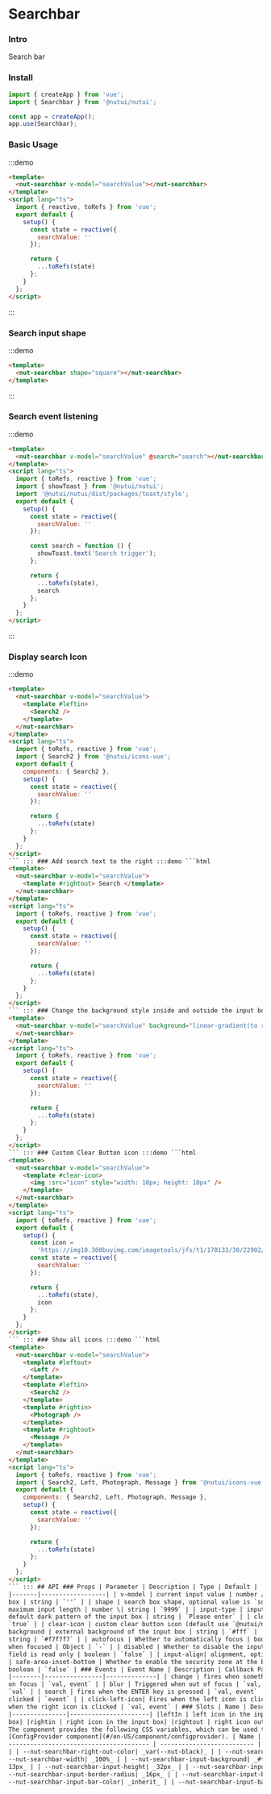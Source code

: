 # Searchbar

### Intro

Search bar

### Install

```javascript
import { createApp } from 'vue';
import { Searchbar } from '@nutui/nutui';

const app = createApp();
app.use(Searchbar);
```

### Basic Usage

:::demo

```html
<template>
  <nut-searchbar v-model="searchValue"></nut-searchbar>
</template>
<script lang="ts">
  import { reactive, toRefs } from 'vue';
  export default {
    setup() {
      const state = reactive({
        searchValue: ''
      });

      return {
        ...toRefs(state)
      };
    }
  };
</script>
```

:::

### Search input shape

:::demo

```html
<template>
  <nut-searchbar shape="square"></nut-searchbar>
</template>
```

:::

### Search event listening

:::demo

```html
<template>
  <nut-searchbar v-model="searchValue" @search="search"></nut-searchbar>
</template>
<script lang="ts">
  import { toRefs, reactive } from 'vue';
  import { showToast } from '@nutui/nutui';
  import '@nutui/nutui/dist/packages/toast/style';
  export default {
    setup() {
      const state = reactive({
        searchValue: ''
      });

      const search = function () {
        showToast.text('Search trigger');
      };

      return {
        ...toRefs(state),
        search
      };
    }
  };
</script>
```

:::

### Display search Icon

:::demo

````html
<template>
  <nut-searchbar v-model="searchValue">
    <template #leftin>
      <Search2 />
    </template>
  </nut-searchbar>
</template>
<script lang="ts">
  import { toRefs, reactive } from 'vue';
  import { Search2 } from '@nutui/icons-vue';
  export default {
    components: { Search2 },
    setup() {
      const state = reactive({
        searchValue: ''
      });

      return {
        ...toRefs(state)
      };
    }
  };
</script>
``` ::: ### Add search text to the right :::demo ```html
<template>
  <nut-searchbar v-model="searchValue">
    <template #rightout> Search </template>
  </nut-searchbar>
</template>
<script lang="ts">
  import { toRefs, reactive } from 'vue';
  export default {
    setup() {
      const state = reactive({
        searchValue: ''
      });

      return {
        ...toRefs(state)
      };
    }
  };
</script>
``` ::: ### Change the background style inside and outside the input box :::demo ```html
<template>
  <nut-searchbar v-model="searchValue" background="linear-gradient(to right, #9866F0, #EB4D50)" input-background="#fff">
  </nut-searchbar>
</template>
<script lang="ts">
  import { toRefs, reactive } from 'vue';
  export default {
    setup() {
      const state = reactive({
        searchValue: ''
      });

      return {
        ...toRefs(state)
      };
    }
  };
</script>
``` ::: ### Custom Clear Button icon :::demo ```html
<template>
  <nut-searchbar v-model="searchValue">
    <template #clear-icon>
      <img :src="icon" style="width: 10px; height: 10px" />
    </template>
  </nut-searchbar>
</template>
<script lang="ts">
  import { toRefs, reactive } from 'vue';
  export default {
    setup() {
      const icon =
        'https://img10.360buyimg.com/imagetools/jfs/t1/170133/30/22902/10546/61833626E32d7ccde/a7c373ba30de9a89.png';
      const state = reactive({
        searchValue: ''
      });

      return {
        ...toRefs(state),
        icon
      };
    }
  };
</script>
``` ::: ### Show all icons :::demo ```html
<template>
  <nut-searchbar v-model="searchValue">
    <template #leftout>
      <Left />
    </template>
    <template #leftin>
      <Search2 />
    </template>
    <template #rightin>
      <Photograph />
    </template>
    <template #rightout>
      <Message />
    </template>
  </nut-searchbar>
</template>
<script lang="ts">
  import { toRefs, reactive } from 'vue';
  import { Search2, Left, Photograph, Message } from '@nutui/icons-vue';
  export default {
    components: { Search2, Left, Photograph, Message },
    setup() {
      const state = reactive({
        searchValue: ''
      });

      return {
        ...toRefs(state)
      };
    }
  };
</script>
``` ::: ## API ### Props | Parameter | Description | Type | Default | |--------------|----------------------------------
|-------|------------------| | v-model | current input value | number /| string | `''` | | label| left text of search
box | string | `''` | | shape | search box shape, optional value is `square` `round` | string | `round` | | max-length |
maximum input length | number \| string | `9999` | | input-type | input box type | string | `text` | | placeholder | The
default dark pattern of the input box | string | `Please enter` | | clearable | whether to show clear button | boolean |
`true` | | clear-icon | custom clear button icon (default use `@nutui/nutui-icons`) | Object | `CircleClose` | |
background | external background of the input box | string | `#fff` | | input-background | background of input box |
string | `#f7f7f7` | | autofocus | Whether to automatically focus | boolean | `false` | | focus-style | search box style
when focused | Object | `-` | | disabled | Whether to disable the input box | boolean | `false` | | readonly| input
field is read only | boolean | `false` | | input-align| alignment, optional `left` `center` `right` | string | `left` |
| safe-area-inset-bottom | Whether to enable the security zone at the bottom of the full screen of iphone series |
boolean | `false` | ### Events | Event Name | Description | Callback Parameters |
|--------|----------------|--------------| | change | fires when something is entered | `val, event` | | focus | fires
on focus | `val, event` | | blur | Triggered when out of focus | `val, event` | | clear | Triggered when click clear |
`val` | | search | fires when the ENTER key is pressed | `val, event` | | click-input| Fired when the input field is
clicked | `event` | | click-left-icon| Fires when the left icon is clicked | `val, event` | | click-right-icon| Fires
when the right icon is clicked | `val, event` | ### Slots | Name | Description |
|---------------|----------------------| |leftIn | left icon in the input box| |leftout | left Icon outside the input
box| |rightin | right icon in the input box| |rightout | right icon outside the input box| ## Theming ### CSS Variables
The component provides the following CSS variables, which can be used to customize styles. Please refer to
[ConfigProvider component](#/en-US/component/configprovider). | Name | Default Value | |
--------------------------------------- | -------------------------- | | --nut-searchbar-background| _var(--nut-white)_
| | --nut-searchbar-right-out-color| _var(--nut-black)_ | | --nut-searchbar-padding| _9px 16px_ | |
--nut-searchbar-width| _100%_ | | --nut-searchbar-input-background| _#f7f7f7_ | | --nut-searchbar-input-padding| _0 0 0
13px_ | | --nut-searchbar-input-height| _32px_ | | --nut-searchbar-input-width| _100%_ | |
--nut-searchbar-input-border-radius| _16px_ | | --nut-searchbar-input-box-shadow| _0 0 8px 0 rgba(0, 0, 0, 0.04)_ | |
--nut-searchbar-input-bar-color| _inherit_ | | --nut-searchbar-input-bar-placeholder-color| _inherit_ |
````
